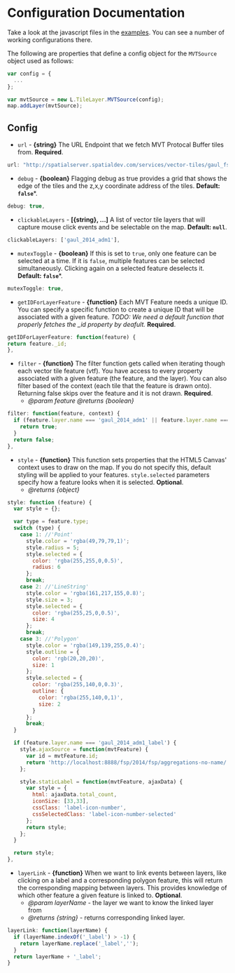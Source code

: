 # Configuration Documentation

Take a look at the javascript files in the [examples](../examples). You can see a number of working configurations there.

The following are properties that define a config object for the `MVTSource` object used as follows:

```js
var config = {
  ...
};

var mvtSource = new L.TileLayer.MVTSource(config);
map.addLayer(mvtSource);
```

## Config

* `url` - **{string}** The URL Endpoint that we fetch MVT Protocal Buffer tiles from. **Required**.

```js
url: "http://spatialserver.spatialdev.com/services/vector-tiles/gaul_fsp_india/{z}/{x}/{y}.pbf",
```

* `debug` - **{boolean}** Flagging debug as true provides a grid that shows the edge of the tiles and the z,x,y coordinate address of the tiles. **Default: `false`***.

```js
debug: true,
```

* `clickableLayers` - **[{string}, ...]** A list of vector tile layers that will capture mouse click events and be selectable on the map. **Default: `null`**.

```js
clickableLayers: ['gaul_2014_adm1'],
```

* `mutexToggle` - **{boolean}** If this is set to `true`, only one feature can be selected at a time. If it is `false`, multiple features can be selected simultaneously. Clicking again on a selected feature deselects it. **Default: `false`***.

```js
mutexToggle: true,
```

* `getIDForLayerFeature` - **{function}** Each MVT Feature needs a unique ID. You can specify a specific function to create a unique ID that will be associated with a given feature. *TODO: We need a default function that properly fetches the _id property by deafult.* **Required**.

```js
getIDForLayerFeature: function(feature) {
return feature._id;
},
```

* `filter` - **{function}** The filter function gets called when iterating though each vector tile feature (vtf). You have access to every property associated with a given feature (the feature, and the layer). You can also filter based of the context (each tile that the feature is drawn onto). Returning false skips over the feature and it is not drawn. **Required**.   
  * *@param feature* *@returns {boolean}*

```js
filter: function(feature, context) {
  if (feature.layer.name === 'gaul_2014_adm1' || feature.layer.name === 'gaul_2014_adm1_label') {
    return true;
  }
  return false;
},
```

* `style` - **{function}** This function sets properties that the HTML5 Canvas' context uses to draw on the map. If you do not specify this, default styling will be applied to your features. `style.selected` parameters specify how a feature looks when it is selected. **Optional**.
  * *@returns {object}* 

```js
style: function (feature) {
  var style = {};

  var type = feature.type;
  switch (type) {
    case 1: //'Point'
      style.color = 'rgba(49,79,79,1)';
      style.radius = 5;
      style.selected = {
        color: 'rgba(255,255,0,0.5)',
        radius: 6
      };
      break;
    case 2: //'LineString'
      style.color = 'rgba(161,217,155,0.8)';
      style.size = 3;
      style.selected = {
        color: 'rgba(255,25,0,0.5)',
        size: 4
      };
      break;
    case 3: //'Polygon'
      style.color = 'rgba(149,139,255,0.4)';
      style.outline = {
        color: 'rgb(20,20,20)',
        size: 1
      };
      style.selected = {
        color: 'rgba(255,140,0,0.3)',
        outline: {
          color: 'rgba(255,140,0,1)',
          size: 2
        }
      };
      break;
  }

  if (feature.layer.name === 'gaul_2014_adm1_label') {
    style.ajaxSource = function(mvtFeature) {
      var id = mvtFeature.id;
      return 'http://localhost:8888/fsp/2014/fsp/aggregations-no-name/' + id + '.json';
    };

    style.staticLabel = function(mvtFeature, ajaxData) {
      var style = {
        html: ajaxData.total_count,
        iconSize: [33,33],
        cssClass: 'label-icon-number',
        cssSelectedClass: 'label-icon-number-selected'
      };
      return style;
    };
  }

  return style;
},
```

* `layerLink` - **{function}**  When we want to link events between layers, like clicking on a label and a
                                corresponding polygon feature, this will return the corresponding mapping
                                between layers. This provides knowledge of which other feature a given feature
                                is linked to. **Optional**.
  * *@param layerName* - the layer we want to know the linked layer from
  * *@returns {string}* - returns corresponding linked layer.

```js
layerLink: function(layerName) {
  if (layerName.indexOf('_label') > -1) {
    return layerName.replace('_label','');
  }
  return layerName + '_label';
}
```
